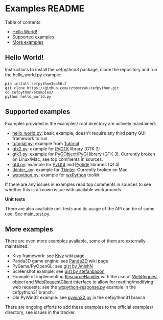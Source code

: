 # Examples README

Table of contents:
* [Hello World!](#hello-world)
* [Supported examples](#supported-examples)
* [More examples](#more-examples)

## Hello World!

Instructions to install the cefpython3 package, clone the repository
and run the hello_world.py example:

```
pip install cefpython3==56.2
git clone https://github.com/cztomczak/cefpython.git
cd cefpython/examples/
python hello_world.py
```


## Supported examples

Examples provided in the examples/ root directory are actively
maintained:

- [hello_world.py](hello_world.py): basic example, doesn't require any
  third party GUI framework to run
- [tutorial.py](tutorial.py): example from [Tutorial](../docs/Tutorial.md)
- [gtk2.py](gtk2.py): example for [PyGTK](http://www.pygtk.org/)
  library (GTK 2)
- [gtk3.py](gtk3.py): example for [PyGObject/PyGI](https://wiki.gnome.org/Projects/PyGObject)
  library (GTK 3). Currently broken on Linux/Mac, see top comments in sources.
- [qt4.py](qt4.py): example for [PyQt4](https://wiki.python.org/moin/PyQt4)
  and [PySide](https://wiki.qt.io/PySide) libraries (Qt 4)
- [tkinter_.py](tkinter_.py): example for [Tkinter](https://wiki.python.org/moin/TkInter).
  Currently broken on Mac.
- [wxpython.py](wxpython.py): example for [wxPython](https://wxpython.org/)
  toolkit

If there are any issues in examples read top comments in sources
to see whether this is a known issue with available workarounds.

**Unit tests**

There are also available unit tests and its usage of the API can
be of some use. See [main_test.py](../unittests/main_test.py).


## More examples

There are even more examples available, some of them are externally
maintained. 

- Kivy framework:
  see [Kivy](https://github.com/cztomczak/cefpython/wiki/Kivy) wiki page.
- Panda3D game engine:
  see [Panda3D](https://github.com/cztomczak/cefpython/wiki/Panda3D) wiki page.
- PyGame/PyOpenGL:
  see [gist by AnishN](https://gist.github.com/AnishN/aa3bb27fc9d69319955ed9a8973cd40f)
- Screenshot example:
  see [gist by stefanbacon](https://gist.github.com/stefanbacon/7b1571d57aee54aa9f8e9021b4848d06)
- Example of implementing [ResourceHandler](../api/ResourceHandler.md)
  with the use of [WebRequest](../api/WebRequest.md) object and
  [WebRequestClient](../api/WebRequestClient.md) interface to allow
  for reading/modifying web requests: see the [wxpython-response.py](https://github.com/cztomczak/cefpython/blob/cefpython31/cefpython/cef3/linux/binaries_64bit/wxpython-response.py)
  example in the cefpython31 branch.
- Old PyWin32 example:
  see [pywin32.py](https://github.com/cztomczak/cefpython/blob/cefpython31/cefpython/cef3/windows/binaries_32bit/pywin32.py)
  in the cefpython31 branch

There are ongoing efforts to add these examples to the official examples/
directory, see issues in the tracker.
